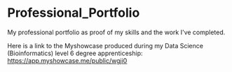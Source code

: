 # Professional_Portfolio
My professional portfolio as proof of my skills and the work I've completed. 

Here is a link to the Myshowcase produced during my Data Science (Bioinformatics) level 6 degree apprenticeship: https://app.myshowcase.me/public/wgji0 
